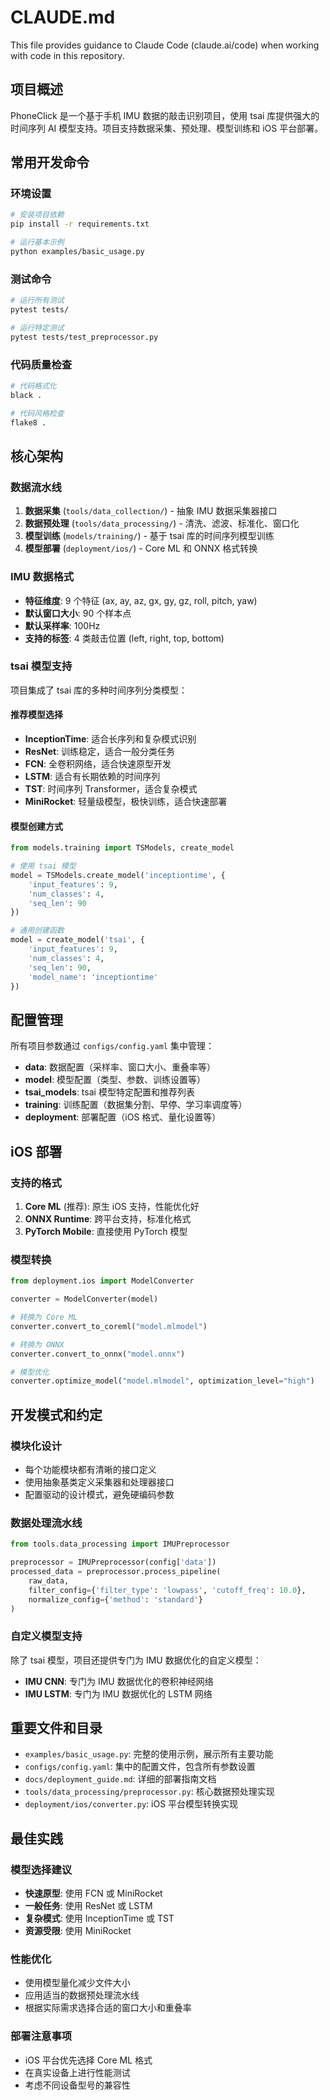 # CLAUDE.md

This file provides guidance to Claude Code (claude.ai/code) when working with code in this repository.

## 项目概述

PhoneClick 是一个基于手机 IMU 数据的敲击识别项目，使用 tsai 库提供强大的时间序列 AI 模型支持。项目支持数据采集、预处理、模型训练和 iOS 平台部署。

## 常用开发命令

### 环境设置
```bash
# 安装项目依赖
pip install -r requirements.txt

# 运行基本示例
python examples/basic_usage.py
```

### 测试命令
```bash
# 运行所有测试
pytest tests/

# 运行特定测试
pytest tests/test_preprocessor.py
```

### 代码质量检查
```bash
# 代码格式化
black .

# 代码风格检查
flake8 .
```

## 核心架构

### 数据流水线
1. **数据采集** (`tools/data_collection/`) - 抽象 IMU 数据采集器接口
2. **数据预处理** (`tools/data_processing/`) - 清洗、滤波、标准化、窗口化
3. **模型训练** (`models/training/`) - 基于 tsai 库的时间序列模型训练
4. **模型部署** (`deployment/ios/`) - Core ML 和 ONNX 格式转换

### IMU 数据格式
- **特征维度**: 9 个特征 (ax, ay, az, gx, gy, gz, roll, pitch, yaw)
- **默认窗口大小**: 90 个样本点
- **默认采样率**: 100Hz
- **支持的标签**: 4 类敲击位置 (left, right, top, bottom)

### tsai 模型支持

项目集成了 tsai 库的多种时间序列分类模型：

#### 推荐模型选择
- **InceptionTime**: 适合长序列和复杂模式识别
- **ResNet**: 训练稳定，适合一般分类任务
- **FCN**: 全卷积网络，适合快速原型开发
- **LSTM**: 适合有长期依赖的时间序列
- **TST**: 时间序列 Transformer，适合复杂模式
- **MiniRocket**: 轻量级模型，极快训练，适合快速部署

#### 模型创建方式
```python
from models.training import TSModels, create_model

# 使用 tsai 模型
model = TSModels.create_model('inceptiontime', {
    'input_features': 9,
    'num_classes': 4,
    'seq_len': 90
})

# 通用创建函数
model = create_model('tsai', {
    'input_features': 9,
    'num_classes': 4,
    'seq_len': 90,
    'model_name': 'inceptiontime'
})
```

## 配置管理

所有项目参数通过 `configs/config.yaml` 集中管理：

- **data**: 数据配置（采样率、窗口大小、重叠率等）
- **model**: 模型配置（类型、参数、训练设置等）
- **tsai_models**: tsai 模型特定配置和推荐列表
- **training**: 训练配置（数据集分割、早停、学习率调度等）
- **deployment**: 部署配置（iOS 格式、量化设置等）

## iOS 部署

### 支持的格式
1. **Core ML** (推荐): 原生 iOS 支持，性能优化好
2. **ONNX Runtime**: 跨平台支持，标准化格式
3. **PyTorch Mobile**: 直接使用 PyTorch 模型

### 模型转换
```python
from deployment.ios import ModelConverter

converter = ModelConverter(model)

# 转换为 Core ML
converter.convert_to_coreml("model.mlmodel")

# 转换为 ONNX
converter.convert_to_onnx("model.onnx")

# 模型优化
converter.optimize_model("model.mlmodel", optimization_level="high")
```

## 开发模式和约定

### 模块化设计
- 每个功能模块都有清晰的接口定义
- 使用抽象基类定义采集器和处理器接口
- 配置驱动的设计模式，避免硬编码参数

### 数据处理流水线
```python
from tools.data_processing import IMUPreprocessor

preprocessor = IMUPreprocessor(config['data'])
processed_data = preprocessor.process_pipeline(
    raw_data,
    filter_config={'filter_type': 'lowpass', 'cutoff_freq': 10.0},
    normalize_config={'method': 'standard'}
)
```

### 自定义模型支持
除了 tsai 模型，项目还提供专门为 IMU 数据优化的自定义模型：
- **IMU CNN**: 专门为 IMU 数据优化的卷积神经网络
- **IMU LSTM**: 专门为 IMU 数据优化的 LSTM 网络

## 重要文件和目录

- `examples/basic_usage.py`: 完整的使用示例，展示所有主要功能
- `configs/config.yaml`: 集中的配置文件，包含所有参数设置
- `docs/deployment_guide.md`: 详细的部署指南文档
- `tools/data_processing/preprocessor.py`: 核心数据预处理实现
- `deployment/ios/converter.py`: iOS 平台模型转换实现

## 最佳实践

### 模型选择建议
- **快速原型**: 使用 FCN 或 MiniRocket
- **一般任务**: 使用 ResNet 或 LSTM  
- **复杂模式**: 使用 InceptionTime 或 TST
- **资源受限**: 使用 MiniRocket

### 性能优化
- 使用模型量化减少文件大小
- 应用适当的数据预处理流水线
- 根据实际需求选择合适的窗口大小和重叠率

### 部署注意事项
- iOS 平台优先选择 Core ML 格式
- 在真实设备上进行性能测试
- 考虑不同设备型号的兼容性